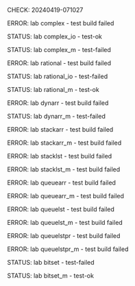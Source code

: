 CHECK: 20240419-071027
ERROR: lab complex - test build failed
STATUS: lab complex_io - test-ok
STATUS: lab complex_m - test-failed
ERROR: lab rational - test build failed
STATUS: lab rational_io - test-failed
STATUS: lab rational_m - test-ok
ERROR: lab dynarr - test build failed
STATUS: lab dynarr_m - test-failed
ERROR: lab stackarr - test build failed
ERROR: lab stackarr_m - test build failed
ERROR: lab stacklst - test build failed
ERROR: lab stacklst_m - test build failed
ERROR: lab queuearr - test build failed
ERROR: lab queuearr_m - test build failed
ERROR: lab queuelst - test build failed
ERROR: lab queuelst_m - test build failed
ERROR: lab queuelstpr - test build failed
ERROR: lab queuelstpr_m - test build failed
STATUS: lab bitset - test-failed
STATUS: lab bitset_m - test-ok
